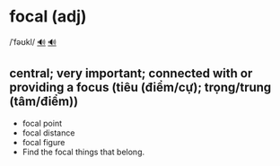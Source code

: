 # focal (adj)

/ˈfəʊkl/ [🔊](https://www.oxfordlearnersdictionaries.com/media/english/uk_pron/f/foc/focal/focal__gb_1.mp3) [🔊](https://www.oxfordlearnersdictionaries.com/media/english/us_pron/f/foc/focal/focal__us_1.mp3)

## central; very important; connected with or providing a focus (tiêu (điểm/cự); trọng/trung (tâm/điểm))

- focal point
- focal distance
- focal figure
- Find the focal things that belong.